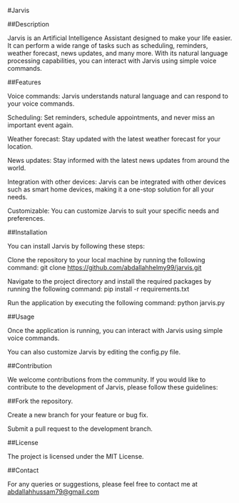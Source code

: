 #Jarvis

##Description

Jarvis is an Artificial Intelligence Assistant designed to make your life easier. It can perform a wide range of tasks such as scheduling, reminders, weather forecast, news updates, and many more. With its natural language processing capabilities, you can interact with Jarvis using simple voice commands.

##Features

Voice commands: Jarvis understands natural language and can respond to your voice commands.

Scheduling: Set reminders, schedule appointments, and never miss an important event again.

Weather forecast: Stay updated with the latest weather forecast for your location.

News updates: Stay informed with the latest news updates from around the world.

Integration with other devices: Jarvis can be integrated with other devices such as smart home devices, making it a one-stop solution for all your needs.

Customizable: You can customize Jarvis to suit your specific needs and preferences.

##Installation

You can install Jarvis by following these steps:

Clone the repository to your local machine by running the following command:
git clone https://github.com/abdallahhelmy99/jarvis.git

Navigate to the project directory and install the required packages by running the following command:
pip install -r requirements.txt

Run the application by executing the following command:
python jarvis.py

##Usage

Once the application is running, you can interact with Jarvis using simple voice commands.

You can also customize Jarvis by editing the config.py file.

##Contribution

We welcome contributions from the community. If you would like to contribute to the development of Jarvis, please follow these guidelines:

##Fork the repository.

Create a new branch for your feature or bug fix.

Submit a pull request to the development branch.

##License

The project is licensed under the MIT License.

##Contact

For any queries or suggestions, please feel free to contact me at abdallahhussam79@gmail.com 

